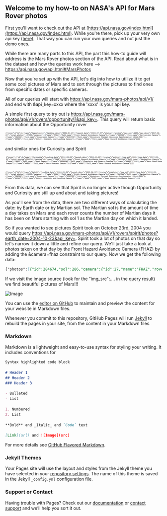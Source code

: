 ## Welcome to my how-to on NASA's API for Mars Rover photos

First you'll want to check out the API at [https://api.nasa.gov/index.html](https://api.nasa.gov/index.html).  While you're there, pick up your very own api key [(here)](https://api.nasa.gov/index.html#apply-for-an-api-key).  That way you can run your own queries and not just the demo ones.

While there are many parts to this API, the part this how-to guide will address is the Mars Rover photos section of the API. Read about what is in the dataset and how the queries work here --> https://api.nasa.gov/api.html#MarsPhotos  

Now that you're set up with the API, let's dig into how to utilize it to get some cool pictures of Mars and to sort through the pictures to find ones from specific dates or specific cameras.

All of our queries will start with https://api.nasa.gov/mars-photos/api/v1/ and end with &api_key=xxxx where the 'xxxx' is your api key.

A simple first query to try out is https://api.nasa.gov/mars-photos/api/v1/rovers/opportunity/?&api_key=.  This query will return basic information about the Opportunity rover 

![](https://github.com/themightyscot/themightyscot.github.io/blob/master/Screen%20Shot%202017-03-01%20at%209.11.43%20PM.png)

and similar ones for Curiosity and Spirit

![](https://github.com/themightyscot/themightyscot.github.io/blob/master/Screen%20Shot%202017-03-03%20at%206.00.38%20PM.png)

![](https://github.com/themightyscot/themightyscot.github.io/blob/master/Screen%20Shot%202017-03-03%20at%206.07.46%20PM.png)

From this data, we can see that Spirit is no longer active though Opportunity and Curiosity are still up and about and taking pictures!

As you'll see from the data, there are two different ways of calculating the date: by Earth date or by Martian sol. The Martian sol is the amount of time a day takes on Mars and each rover counts the number of Martian days it has been on Mars starting with sol 1 as the Martian day on which it landed.

So if you wanted to see pictures Spirit took on October 23rd, 2004 you would query https://api.nasa.gov/mars-photos/api/v1/rovers/spirit/photos?earth_date=2004-10-23&api_key=.  Spirit took a lot of photos on that day so let's narrow it down a little and refine our query.  We'll just take a look at photos taken on that day by the Front Hazard Avoidance Camera (FHAZ) by adding the &camera=fhaz constraint to our query.  Now we get the following data:  

```markdown
{"photos":[{"id":284674,"sol":286,"camera":{"id":27,"name":"FHAZ","rover_id":7,"full_name":"Front Hazard Avoidance Camera"},"img_src":"http://mars.nasa.gov/mer/gallery/all/2/f/286/2F151760895EFF8987P1110L0M1-BR.JPG","earth_date":"2004-10-23","rover":{"id":7,"name":"Spirit","landing_date":"2004-01-04","launch_date":"2003-06-10","status":"complete","max_sol":2208,"max_date":"2010-03-21","total_photos":124550,"cameras":[{"name":"FHAZ","full_name":"Front Hazard Avoidance Camera"},{"name":"NAVCAM","full_name":"Navigation Camera"},{"name":"PANCAM","full_name":"Panoramic Camera"},{"name":"MINITES","full_name":"Miniature Thermal Emission Spectrometer (Mini-TES)"},{"name":"ENTRY","full_name":"Entry, Descent, and Landing Camera"},{"name":"RHAZ","full_name":"Rear Hazard Avoidance Camera"}]}},{"id":284675,"sol":286,"camera":{"id":27,"name":"FHAZ","rover_id":7,"full_name":"Front Hazard Avoidance Camera"},"img_src":"http://mars.nasa.gov/mer/gallery/all/2/f/286/2F151760895EFF8987P1110R0M1-BR.JPG","earth_date":"2004-10-23","rover":{"id":7,"name":"Spirit","landing_date":"2004-01-04","launch_date":"2003-06-10","status":"complete","max_sol":2208,"max_date":"2010-03-21","total_photos":124550,"cameras":[{"name":"FHAZ","full_name":"Front Hazard Avoidance Camera"},{"name":"NAVCAM","full_name":"Navigation Camera"},{"name":"PANCAM","full_name":"Panoramic Camera"},{"name":"MINITES","full_name":"Miniature Thermal Emission Spectrometer (Mini-TES)"},{"name":"ENTRY","full_name":"Entry, Descent, and Landing Camera"},{"name":"RHAZ","full_name":"Rear Hazard Avoidance Camera"}]}},{"id":284676,"sol":286,"camera":{"id":27,"name":"FHAZ","rover_id":7,"full_name":"Front Hazard Avoidance Camera"},"img_src":"http://mars.nasa.gov/mer/gallery/all/2/f/286/2F151761042EDN8987P1121L0M1-BR.JPG","earth_date":"2004-10-23","rover":{"id":7,"name":"Spirit","landing_date":"2004-01-04","launch_date":"2003-06-10","status":"complete","max_sol":2208,"max_date":"2010-03-21","total_photos":124550,"cameras":[{"name":"FHAZ","full_name":"Front Hazard Avoidance Camera"},{"name":"NAVCAM","full_name":"Navigation Camera"},{"name":"PANCAM","full_name":"Panoramic Camera"},{"name":"MINITES","full_name":"Miniature Thermal Emission Spectrometer (Mini-TES)"},{"name":"ENTRY","full_name":"Entry, Descent, and Landing Camera"},{"name":"RHAZ","full_name":"Rear Hazard Avoidance Camera"}]}},{"id":284677,"sol":286,"camera":{"id":27,"name":"FHAZ","rover_id":7,"full_name":"Front Hazard Avoidance Camera"},"img_src":"http://mars.nasa.gov/mer/gallery/all/2/f/286/2F151761042EDN8987P1121R0M1-BR.JPG","earth_date":"2004-10-23","rover":{"id":7,"name":"Spirit","landing_date":"2004-01-04","launch_date":"2003-06-10","status":"complete","max_sol":2208,"max_date":"2010-03-21","total_photos":124550,"cameras":[{"name":"FHAZ","full_name":"Front Hazard Avoidance Camera"},{"name":"NAVCAM","full_name":"Navigation Camera"},{"name":"PANCAM","full_name":"Panoramic Camera"},{"name":"MINITES","full_name":"Miniature Thermal Emission Spectrometer (Mini-TES)"},{"name":"ENTRY","full_name":"Entry, Descent, and Landing Camera"},{"name":"RHAZ","full_name":"Rear Hazard Avoidance Camera"}]}},{"id":284678,"sol":286,"camera":{"id":27,"name":"FHAZ","rover_id":7,"full_name":"Front Hazard Avoidance Camera"},"img_src":"http://mars.nasa.gov/mer/gallery/all/2/f/286/2F151759317ESF8987P1127L0M1-BR.JPG","earth_date":"2004-10-23","rover":{"id":7,"name":"Spirit","landing_date":"2004-01-04","launch_date":"2003-06-10","status":"complete","max_sol":2208,"max_date":"2010-03-21","total_photos":124550,"cameras":[{"name":"FHAZ","full_name":"Front Hazard Avoidance Camera"},{"name":"NAVCAM","full_name":"Navigation Camera"},{"name":"PANCAM","full_name":"Panoramic Camera"},{"name":"MINITES","full_name":"Miniature Thermal Emission Spectrometer (Mini-TES)"},{"name":"ENTRY","full_name":"Entry, Descent, and Landing Camera"},{"name":"RHAZ","full_name":"Rear Hazard Avoidance Camera"}]}}]}
```

If we visit the image source (look for the "img_src":.... in the query result) we find beautiful pictures of Mars!!!

![Image](http://mars.nasa.gov/mer/gallery/all/2/f/286/2F151760895EFF8987P1110L0M1-BR.JPG)


You can use the [editor on GitHub](https://github.com/themightyscot/themightyscot.github.io/edit/master/index.md) to maintain and preview the content for your website in Markdown files.

Whenever you commit to this repository, GitHub Pages will run [Jekyll](https://jekyllrb.com/) to rebuild the pages in your site, from the content in your Markdown files.

### Markdown

Markdown is a lightweight and easy-to-use syntax for styling your writing. It includes conventions for

```markdown
Syntax highlighted code block

# Header 1
## Header 2
### Header 3

- Bulleted
- List

1. Numbered
2. List

**Bold** and _Italic_ and `Code` text

[Link](url) and ![Image](src)
```

For more details see [GitHub Flavored Markdown](https://guides.github.com/features/mastering-markdown/).

### Jekyll Themes

Your Pages site will use the layout and styles from the Jekyll theme you have selected in your [repository settings](https://github.com/themightyscot/themightyscot.github.io/settings). The name of this theme is saved in the Jekyll `_config.yml` configuration file.

### Support or Contact

Having trouble with Pages? Check out our [documentation](https://help.github.com/categories/github-pages-basics/) or [contact support](https://github.com/contact) and we’ll help you sort it out.
